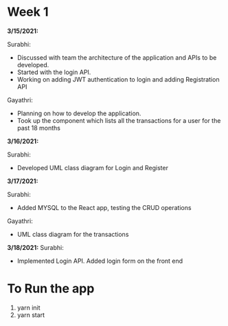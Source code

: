# Week 1 

**3/15/2021:**

Surabhi: 
- Discussed with team the architecture of the application and APIs to be developed.
- Started with the login API.
- Working on adding JWT authentication to login and adding Registration API

Gayathri: 
- Planning on how to develop the application. 
- Took up the component which lists all the transactions for a user for the past 18 months

**3/16/2021:**

Surabhi: 
- Developed UML class diagram for Login and Register

**3/17/2021:**

Surabhi:
- Added MYSQL to the React app, testing the CRUD operations

Gayathri: 
- UML class diagram for the transactions

**3/18/2021:**
Surabhi:
- Implemented Login API. Added login form on the front end
  
# To Run the app 

1. yarn init
2. yarn start
